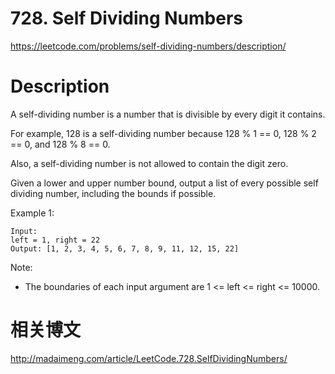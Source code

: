 # 728. Self Dividing Numbers
https://leetcode.com/problems/self-dividing-numbers/description/

# Description
A self-dividing number is a number that is divisible by every digit it contains.

For example, 128 is a self-dividing number because 128 % 1 == 0, 128 % 2 == 0, and 128 % 8 == 0.

Also, a self-dividing number is not allowed to contain the digit zero.

Given a lower and upper number bound, output a list of every possible self dividing number, including the bounds if possible.

Example 1:
```
Input: 
left = 1, right = 22
Output: [1, 2, 3, 4, 5, 6, 7, 8, 9, 11, 12, 15, 22]
```

Note:
- The boundaries of each input argument are 1 <= left <= right <= 10000.

# 相关博文
http://madaimeng.com/article/LeetCode.728.SelfDividingNumbers/
